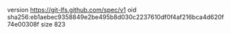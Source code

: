 version https://git-lfs.github.com/spec/v1
oid sha256:eb1aebec9358849e2be495b8d030c2237610df0f4af216bca4d620f74e00308f
size 823
